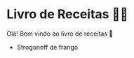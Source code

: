# Livro de Receitas :man_cook:

Olá! Bem vindo ao livro de receitas :wave:

- Strogonoff de frango 

